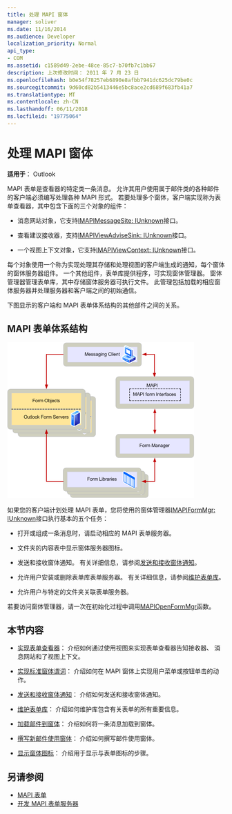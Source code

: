 ```yaml
---
title: 处理 MAPI 窗体
manager: soliver
ms.date: 11/16/2014
ms.audience: Developer
localization_priority: Normal
api_type:
- COM
ms.assetid: c1589d49-2ebe-48ce-85c7-b70fb7c1bb67
description: 上次修改时间： 2011 年 7 月 23 日
ms.openlocfilehash: b0e54f78257eb6890e8afbb7941dc625dc79be0c
ms.sourcegitcommit: 9d60cd82b5413446e5bc8ace2cd689f683fb41a7
ms.translationtype: MT
ms.contentlocale: zh-CN
ms.lasthandoff: 06/11/2018
ms.locfileid: "19775064"
---
```

# <a name="handling-mapi-forms"></a>处理 MAPI 窗体

**适用于**： Outlook 
  
MAPI 表单是查看器的特定类一条消息。 允许其用户使用属于邮件类的各种邮件的客户端必须编写处理各种 MAPI 形式。 若要处理多个窗体，客户端实现称为表单查看器，其中包含下面的三个对象的组件：
  
- 消息网站对象，它支持[IMAPIMessageSite: IUnknown](imapimessagesiteiunknown.md)接口。 
    
- 查看建议接收器，支持[IMAPIViewAdviseSink: IUnknown](imapiviewadvisesinkiunknown.md)接口。 
    
- 一个视图上下文对象，它支持[IMAPIViewContext: IUnknown](imapiviewcontextiunknown.md)接口。 
    
每个对象使用一个称为实现处理其存储和处理视图的客户端生成的通知，每个窗体的窗体服务器组件。 一个其他组件，表单库提供程序，可实现窗体管理器。 窗体管理器管理表单库，其中存储窗体服务器可执行文件。 此管理包括加载的相应窗体服务器并处理服务器和客户端之间的初始通信。
  
下图显示的客户端和 MAPI 表单体系结构的其他部件之间的关系。
  
## <a name="mapi-form-architecture"></a>MAPI 表单体系结构
  
![MAPI 表单体系结构](media/forms01.gif "MAPI 表单体系结构")
  
如果您的客户端计划处理 MAPI 表单，您将使用的窗体管理器[IMAPIFormMgr: IUnknown](imapiformmgriunknown.md)接口执行基本的五个任务： 
  
- 打开或组成一条消息时，请启动相应的 MAPI 表单服务器。
    
- 文件夹的内容表中显示窗体服务器图标。
    
- 发送和接收窗体通知。 有关详细信息，请参阅[发送和接收窗体通知](sending-and-receiving-form-notifications.md)。
    
- 允许用户安装或删除表单库表单服务器。 有关详细信息，请参阅[维护表单库](maintaining-a-form-library.md)。
    
- 允许用户与特定的文件夹关联表单服务器。
    
若要访问窗体管理器，请一次在初始化过程中调用[MAPIOpenFormMgr](mapiopenformmgr.md)函数。 
  
## <a name="in-this-section"></a>本节内容

- [实现表单查看器](implementing-a-form-viewer.md)： 介绍如何通过使用视图来实现表单查看器告知接收器、 消息网站和了视图上下文。
    
- [实现标准窗体谓词](implementing-standard-form-verbs.md)： 介绍如何在 MAPI 窗体上实现用户菜单或按钮单击的动作。
    
- [发送和接收窗体通知](sending-and-receiving-form-notifications.md)： 介绍如何发送和接收窗体通知。
    
- [维护表单库](maintaining-a-form-library.md)： 介绍如何维护库包含有关表单的所有重要信息。
    
- [加载邮件到窗体](loading-a-message-into-a-form.md)： 介绍如何将一条消息加载到窗体。
    
- [撰写新邮件使用窗体](composing-a-new-message-by-using-a-form.md)： 介绍如何撰写邮件使用窗体。
    
- [显示窗体图标](displaying-form-icons.md)： 介绍用于显示与表单图标的步骤。
    
## <a name="see-also"></a>另请参阅

- [MAPI 表单](mapi-forms.md)
- [开发 MAPI 表单服务器](developing-mapi-form-servers.md)

